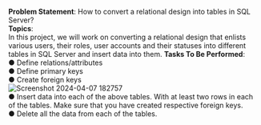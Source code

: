 **Problem Statement**: How to convert a relational design into tables in SQL Server?<br>
**Topics**: <br>In this project, we will work on converting a relational design that enlists various
users, their roles, user accounts and their statuses into different tables in SQL
Server and insert data into them.
**Tasks To Be Performed**:<br>
● Define relations/attributes<br>
● Define primary keys<br>
● Create foreign keys<br>
![Screenshot 2024-04-07 182757](https://github.com/Abhichat01/SQL_Project_2/assets/151994132/ea7e0ef2-9cee-4ed3-8102-3f84eec84e63) <br>
● Insert data into each of the above tables. With at least two rows in each of
the tables. Make sure that you have created respective foreign keys.<br>
● Delete all the data from each of the tables.
